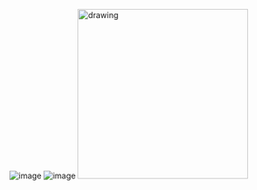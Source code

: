 ![image](https://github.com/AbekeSeitkhan/Android/assets/122879227/fa2d4828-f1b0-4ac8-af31-a88a99e4d58c)
![image](https://github.com/AbekeSeitkhan/Android/assets/122879227/e6721330-8a3a-488e-9d78-204bacc06289)
<img src="https://github.com/AbekeSeitkhan/Android/assets/122879227/e6721330-8a3a-488e-9d78-204bacc06289" alt="drawing" height="300"/>

